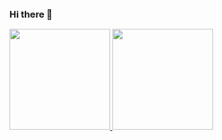 ### Hi there 👋

<!--
**JoaoBorges99/JoaoBorges99** is a ✨ _special_ ✨ repository because its `README.md` (this file) appears on your GitHub profile.

Here are some ideas to get you started:

- 🔭 I’m currently working on ...
- 🌱 I’m currently learning ...
- 👯 I’m looking to collaborate on ...
- 🤔 I’m looking for help with ...
- 💬 Ask me about ...
- 📫 How to reach me: ...
- 😄 Pronouns: ...
- ⚡ Fun fact: ...
-->

<div>
<a href="https://github.com/JoaoBorges99">
<img loading="lazy" height="180em" src="https://github-readme-stats.vercel.app/api/top-langs/?username=JoaoBorges99&layout=compact&langs_count=7&theme=dracula"/>
<img loading="lazy" height="180em" src="https://github-readme-stats.vercel.app/api?username=JoaoBorges99&show_icons=true&theme=dracula&include_all_commits=true&count_private=true"/>
</div>
